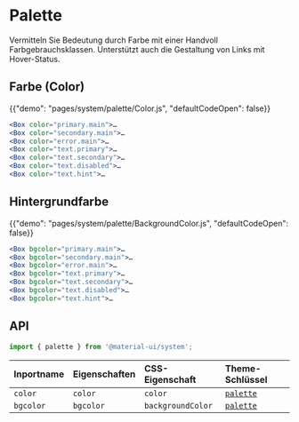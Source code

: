# Palette

<p class="description">Vermitteln Sie Bedeutung durch Farbe mit einer Handvoll Farbgebrauchsklassen. Unterstützt auch die Gestaltung von Links mit Hover-Status.</p>

## Farbe (Color)

{{"demo": "pages/system/palette/Color.js", "defaultCodeOpen": false}}

```jsx
<Box color="primary.main">…
<Box color="secondary.main">…
<Box color="error.main">…
<Box color="text.primary">…
<Box color="text.secondary">…
<Box color="text.disabled">…
<Box color="text.hint">…
```

## Hintergrundfarbe

{{"demo": "pages/system/palette/BackgroundColor.js", "defaultCodeOpen": false}}

```jsx
<Box bgcolor="primary.main">…
<Box bgcolor="secondary.main">…
<Box bgcolor="error.main">…
<Box bgcolor="text.primary">…
<Box bgcolor="text.secondary">…
<Box bgcolor="text.disabled">…
<Box bgcolor="text.hint">…
```

## API

```js
import { palette } from '@material-ui/system';
```

| Inportname | Eigenschaften | CSS-Eigenschaft   | Theme-Schlüssel                                                  |
|:---------- |:------------- |:----------------- |:---------------------------------------------------------------- |
| `color`    | `color`       | `color`           | [`palette`](/customization/default-theme/?expend-path=$.palette) |
| `bgcolor`  | `bgcolor`     | `backgroundColor` | [`palette`](/customization/default-theme/?expend-path=$.palette) |